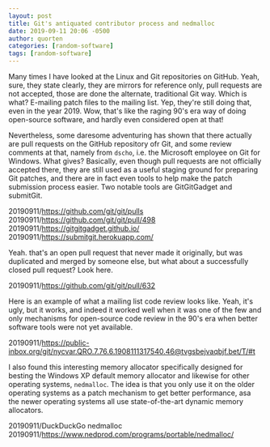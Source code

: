 ```yaml
---
layout: post
title: Git's antiquated contributor process and nedmalloc
date: 2019-09-11 20:06 -0500
author: quorten
categories: [random-software]
tags: [random-software]
---
```


Many times I have looked at the Linux and Git repositories on GitHub.
Yeah, sure, they state clearly, they are mirrors for reference only,
pull requests are not accepted, those are done the alternate,
traditional Git way.  Which is what?  E-mailing patch files to the
mailing list.  Yep, they're still doing that, even in the year 2019.
Wow, that's like the raging 90's era way of doing open-source
software, and hardly even considered open at that!

Nevertheless, some daresome adventuring has shown that there actually
are pull requests on the GitHub repository ofr Git, and some review
comments at that, namely from `dscho`, i.e. the Microsoft employee on
Git for Windows.  What gives?  Basically, even though pull requests
are not officially accepted there, they are still used as a useful
staging ground for preparing Git patches, and there are in fact even
tools to help make the patch submission process easier.  Two notable
tools are GitGitGadget and submitGit.

20190911/https://github.com/git/git/pulls  
20190911/https://github.com/git/git/pull/498  
20190911/https://gitgitgadget.github.io/  
20190911/https://submitgit.herokuapp.com/

Yeah. that's an open pull request that never made it originally, but
was duplicated and merged by someone else, but what about a
successfully closed pull request?  Look here.

20190911/https://github.com/git/git/pull/632

<!-- more -->

Here is an example of what a mailing list code review looks like.
Yeah, it's ugly, but it works, and indeed it worked well when it was
one of the few and only mechanisms for open-source code review in the
90's era when better software tools were not yet available.

20190911/https://public-inbox.org/git/nycvar.QRO.7.76.6.1908111317540.46@tvgsbejvaqbjf.bet/T/#t

I also found this interesting memory allocator specifically designed
for besting the Windows XP default memory allocator and likewise for
other operating systems, `nedmalloc`.  The idea is that you only use
it on the older operating systems as a patch mechanism to get better
performance, asa the newer operating systems all use state-of-the-art
dynamic memory allocators.

20190911/DuckDuckGo nedmalloc  
20190911/https://www.nedprod.com/programs/portable/nedmalloc/
